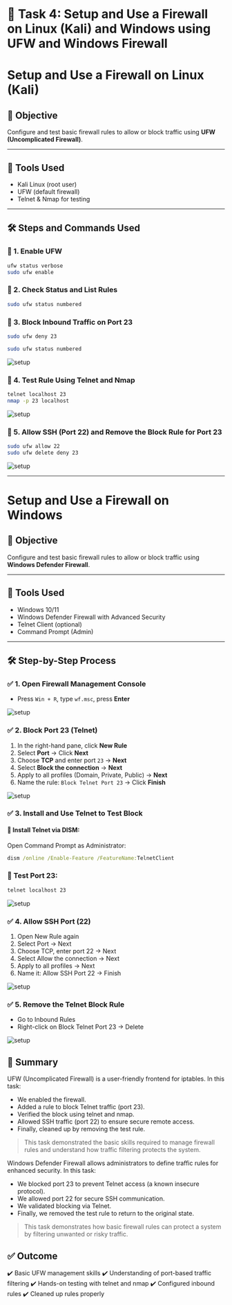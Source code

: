 # 🔐 Task 4: Setup and Use a Firewall on Linux (Kali) and Windows using UFW and Windows Firewall

# Setup and Use a Firewall on Linux (Kali)

## 🎯 Objective
Configure and test basic firewall rules to allow or block traffic using **UFW (Uncomplicated Firewall)**.

---

## 🧰 Tools Used
- Kali Linux (root user)
- UFW (default firewall)
- Telnet & Nmap for testing

---

## 🛠️ Steps and Commands Used

### 🔹 1. Enable UFW
```bash
ufw status verbose
sudo ufw enable
```

### 🔹 2. Check Status and List Rules
```bash
sudo ufw status numbered
```

### 🔹 3. Block Inbound Traffic on Port 23
```bash
sudo ufw deny 23

sudo ufw status numbered
```

![setup](https://github.com/Amish-C-K/Elevate-Labs--task4/blob/main/images/t4-1.png)

### 🔹 4. Test Rule Using Telnet and Nmap
```bash
telnet localhost 23
nmap -p 23 localhost
```

![setup](https://github.com/Amish-C-K/Elevate-Labs--task4/blob/main/images/t4-2.png)

### 🔹 5. Allow SSH (Port 22) and Remove the Block Rule for Port 23
```bash
sudo ufw allow 22
sudo ufw delete deny 23
```

![setup](https://github.com/Amish-C-K/Elevate-Labs--task4/blob/main/images/t4-3.png)

---
# Setup and Use a Firewall on Windows

## 🎯 Objective
Configure and test basic firewall rules to allow or block traffic using **Windows Defender Firewall**.

---

## 🧰 Tools Used
- Windows 10/11
- Windows Defender Firewall with Advanced Security
- Telnet Client (optional)
- Command Prompt (Admin)

---

## 🛠️ Step-by-Step Process

### ✅ 1. Open Firewall Management Console
- Press `Win + R`, type `wf.msc`, press **Enter**

![setup](https://github.com/Amish-C-K/Elevate-Labs--task4/blob/main/images/t4-4.png)

### ✅ 2. Block Port 23 (Telnet)
1. In the right-hand pane, click **New Rule**
2. Select **Port** → Click **Next**
3. Choose **TCP** and enter port `23` → **Next**
4. Select **Block the connection** → **Next**
5. Apply to all profiles (Domain, Private, Public) → **Next**
6. Name the rule: `Block Telnet Port 23` → Click **Finish**

![setup](https://github.com/Amish-C-K/Elevate-Labs--task4/blob/main/images/t4-6.png)

### ✅ 3. Install and Use Telnet to Test Block

#### 🔹 Install Telnet via DISM:
Open Command Prompt as Administrator:
```cmd
dism /online /Enable-Feature /FeatureName:TelnetClient
```

### 🔹 Test Port 23:
```bash
telnet localhost 23
```

![setup](https://github.com/Amish-C-K/Elevate-Labs--task4/blob/main/images/t4-7.png)

### ✅ 4. Allow SSH Port (22)
1. Open New Rule again
2. Select Port → Next
3. Choose TCP, enter port 22 → Next
4. Select Allow the connection → Next
5. Apply to all profiles → Next
6. Name it: Allow SSH Port 22 → Finish

![setup](https://github.com/Amish-C-K/Elevate-Labs--task4/blob/main/images/t4-8.png)


### ✅ 5. Remove the Telnet Block Rule
- Go to Inbound Rules
- Right-click on Block Telnet Port 23 → Delete

![setup](https://github.com/Amish-C-K/Elevate-Labs--task4/blob/main/images/t4-10.png)

## 🧠 Summary
UFW (Uncomplicated Firewall) is a user-friendly frontend for iptables. In this task:

- We enabled the firewall.
- Added a rule to block Telnet traffic (port 23).
- Verified the block using telnet and nmap.
- Allowed SSH traffic (port 22) to ensure secure remote access.
- Finally, cleaned up by removing the test rule.

> This task demonstrated the basic skills required to manage firewall rules and understand how traffic filtering protects the system.

Windows Defender Firewall allows administrators to define traffic rules for enhanced security. In this task:

- We blocked port 23 to prevent Telnet access (a known insecure protocol).
- We allowed port 22 for secure SSH communication.
- We validated blocking via Telnet.
- Finally, we removed the test rule to return to the original state.

> This task demonstrates how basic firewall rules can protect a system by filtering unwanted or risky traffic.

## ✅ Outcome
✔️ Basic UFW management skills
✔️ Understanding of port-based traffic filtering
✔️ Hands-on testing with telnet and nmap
✔️ Configured inbound rules
✔️ Cleaned up rules properly
